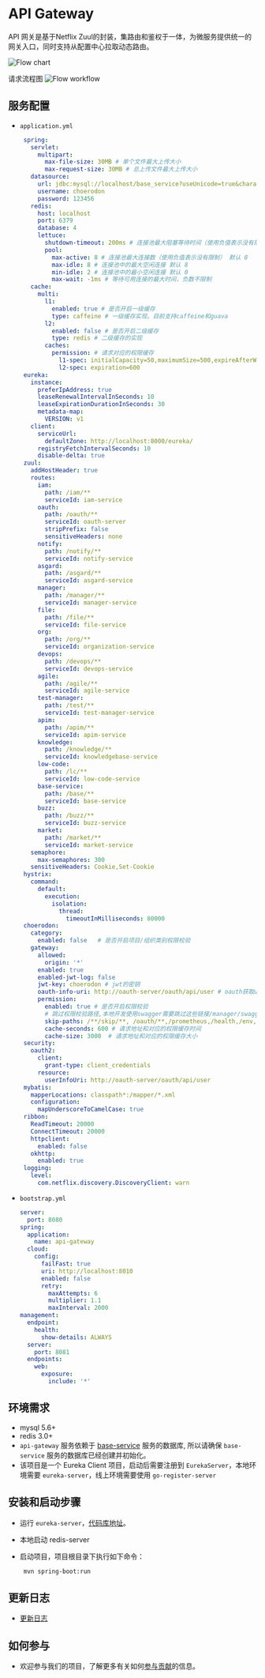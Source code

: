 # API Gateway
API 网关是基于Netflix Zuul的封装，集路由和鉴权于一体，为微服务提供统一的网关入口，同时支持从配置中心拉取动态路由。

![Flow chart](screenshot/flow_chart.png)

请求流程图
![Flow workflow](screenshot/filter_workflow.jpg)

## 服务配置

- `application.yml`

  ```yaml
   spring:
     servlet:
       multipart:
         max-file-size: 30MB # 单个文件最大上传大小
         max-request-size: 30MB # 总上传文件最大上传大小
     datasource:
       url: jdbc:mysql://localhost/base_service?useUnicode=true&characterEncoding=utf-8&useSSL=false&useInformationSchema=true&remarks=true
       username: choerodon
       password: 123456
     redis:
       host: localhost
       port: 6379
       database: 4
       lettuce:
         shutdown-timeout: 200ms # 连接池最大阻塞等待时间（使用负值表示没有限制）
         pool:
           max-active: 8 # 连接池最大连接数（使用负值表示没有限制） 默认 8
           max-idle: 8 # 连接池中的最大空闲连接 默认 8
           min-idle: 2 # 连接池中的最小空闲连接 默认 0
           max-wait: -1ms # 等待可用连接的最大时间，负数不限制
     cache:
       multi:
         l1:
           enabled: true # 是否开启一级缓存
           type: caffeine # 一级缓存实现。目前支持caffeine和guava
         l2:
           enabled: false # 是否开启二级缓存
           type: redis # 二级缓存的实现
         caches:
           permission: # 请求对应的权限缓存
             l1-spec: initialCapacity=50,maximumSize=500,expireAfterWrite=600s
             l2-spec: expiration=600
   eureka:
     instance:
       preferIpAddress: true
       leaseRenewalIntervalInSeconds: 10
       leaseExpirationDurationInSeconds: 30
       metadata-map:
         VERSION: v1
     client:
       serviceUrl:
         defaultZone: http://localhost:8000/eureka/
       registryFetchIntervalSeconds: 10
       disable-delta: true
   zuul:
     addHostHeader: true
     routes:
       iam:
         path: /iam/**
         serviceId: iam-service
       oauth:
         path: /oauth/**
         serviceId: oauth-server
         stripPrefix: false
         sensitiveHeaders: none
       notify:
         path: /notify/**
         serviceId: notify-service
       asgard:
         path: /asgard/**
         serviceId: asgard-service
       manager:
         path: /manager/**
         serviceId: manager-service
       file:
         path: /file/**
         serviceId: file-service
       org:
         path: /org/**
         serviceId: organization-service
       devops:
         path: /devops/**
         serviceId: devops-service
       agile:
         path: /agile/**
         serviceId: agile-service
       test-manager:
         path: /test/**
         serviceId: test-manager-service
       apim:
         path: /apim/**
         serviceId: apim-service
       knowledge:
         path: /knowledge/**
         serviceId: knowledgebase-service
       low-code:
         path: /lc/**
         serviceId: low-code-service
       base-service:
         path: /base/**
         serviceId: base-service
       buzz:
         path: /buzz/**
         serviceId: buzz-service
       market:
         path: /market/**
         serviceId: market-service
     semaphore:
       max-semaphores: 300
     sensitiveHeaders: Cookie,Set-Cookie
   hystrix:
     command:
       default:
         execution:
           isolation:
             thread:
               timeoutInMilliseconds: 80000
   choerodon:
     category:
       enabled: false   # 是否开启项目/组织类别权限校验
     gateway:
       allowed:
         origin: '*'
       enabled: true
       enabled-jwt-log: false
       jwt-key: choerodon # jwt的密钥
       oauth-info-uri: http://oauth-server/oauth/api/user # oauth获取userDetail地址
       permission:
         enabled: true # 是否开启权限校验
         # 跳过权限校验路径,本地开发使用swagger需要跳过这些链接/manager/swagger-ui.html,/manager/webjars/**,/manager/swagger-resources/**
         skip-paths: /**/skip/**, /oauth/**,/prometheus,/health,/env,/metrics,/favicon.ico
         cache-seconds: 600 # 请求地址和对应的权限缓存时间
         cache-size: 3000  # 请求地址和对应的权限缓存大小
   security:
     oauth2:
       client:
         grant-type: client_credentials
       resource:
         userInfoUri: http://oauth-server/oauth/api/user
   mybatis:
     mapperLocations: classpath*:/mapper/*.xml
     configuration:
       mapUnderscoreToCamelCase: true
   ribbon:
     ReadTimeout: 20000
     ConnectTimeout: 20000
     httpclient:
       enabled: false
     okhttp:
       enabled: true
   logging:
     level:
       com.netflix.discovery.DiscoveryClient: warn
  ```

- `bootstrap.yml`

  ```yaml
  server:
    port: 8080
  spring:
    application:
      name: api-gateway
    cloud:
      config:
        failFast: true
        uri: http://localhost:8010
        enabled: false
        retry:
          maxAttempts: 6
          multiplier: 1.1
          maxInterval: 2000
  management:
    endpoint:
      health:
        show-details: ALWAYS
    server:
      port: 8081
    endpoints:
      web:
        exposure:
          include: '*'
  ```
## 环境需求

- mysql 5.6+
- redis 3.0+
- `api-gateway` 服务依赖于 [base-service](https://code.choerodon.com.cn/choerodon-framework/base-service.git) 服务的数据库, 所以请确保 `base-service` 服务的数据库已经创建并初始化。
- 该项目是一个 Eureka Client 项目，启动后需要注册到 `EurekaServer`，本地环境需要 `eureka-server`，线上环境需要使用 `go-register-server`

## 安装和启动步骤

- 运行 `eureka-server`，[代码库地址](https://code.choerodon.com.cn/choerodon-framework/eureka-server.git)。

- 本地启动 redis-server

- 启动项目，项目根目录下执行如下命令：

  ```sh
   mvn spring-boot:run
  ```

## 更新日志

- [更新日志](./CHANGELOG.zh-CN.md)

## 如何参与

- 欢迎参与我们的项目，了解更多有关如何[参与贡献](https://github.com/choerodon/choerodon/blob/master/CONTRIBUTING.md)的信息。


